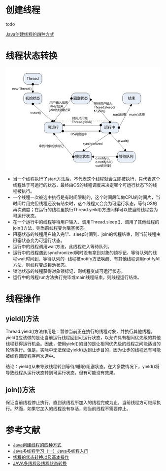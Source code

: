 # 创建线程


todo 

[Java创建线程的四种方式](https://blog.csdn.net/weixin_41891854/article/details/81265772)


# 线程状态转换

![](线程状态转换.png)

- 当一个线程执行了start方法后，不代表这个线程就会立即被执行，只代表这个线程处于可运行的状态，最终由OS的线程调度来决定哪个可运行状态下的线程被执行。
- 一个线程一次被选中执行是有时间限制的，这个时间段叫做CPU的时间片，当时间片用完但线程还没有结束时，这个线程又会变为可运行状态，等待OS的再次调度；在运行的线程里执行Thread.yeild()方法同样可以使当前线程变为可运行状态。
- 在一个运行中的线程等待用户输入、调用Thread.sleep()、调用了其他线程的join()方法，则当前线程变为阻塞状态。
- 阻塞状态的线程用户输入完毕、sleep时间到、join的线程结束，则当前线程由阻塞状态变为可运行状态。
- 运行中的线程调用wait方法，此线程进入等待队列。
- 运行中的线程遇到synchronized同时没有拿到对象的锁标记、等待队列的线程wait时间到、等待队列的- 线程被notify方法唤醒、有其他线程调用notifyAll方法，则线程变成锁池状态。
- 锁池状态的线程获得对象锁标记，则线程变成可运行状态。
- 运行中的线程run方法执行完毕或main线程结束，则线程运行结束。


# 线程操作

## yield()方法
Thread.yield()方法作用是：暂停当前正在执行的线程对象，并执行其他线程。yield()应该做的是让当前运行线程回到可运行状态，以允许具有相同优先级的其他线程获得运行机会。因此，使用yield()的目的是让相同优先级的线程之间能适当的轮转执行。但是，实际中无法保证yield()达到让步目的，因为让步的线程还有可能被线程调度程序再次选中。

结论：yield()从未导致线程转到等待/睡眠/阻塞状态。在大多数情况下，yield()将导致线程从运行状态转到可运行状态，但有可能没有效果。

## join()方法
保证当前线程停止执行，直到该线程所加入的线程完成为止，当前线程方可继续执行。然而，如果它加入的线程没有存活，则当前线程不需要停止。



# 参考文献

- [Java创建线程的四种方式](https://blog.csdn.net/weixin_41891854/article/details/81265772)
- [Java多线程学习（一）Java多线程入门](https://juejin.im/post/5ab116875188255561411b8a)
- [线程的状态转换以及基本操作](https://juejin.im/post/5ae6cf7a518825670960fcc2)
- [JAVA多线程及线程状态转换](https://www.cnblogs.com/nwnu-daizh/p/8036156.html)